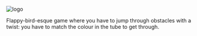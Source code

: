 ![logo](https://user-images.githubusercontent.com/82174996/216661676-ce5c1e5f-1569-4dd9-8776-8b1eef20d220.png)

Flappy-bird-esque game where you have to jump through obstacles with a twist: you have to match the colour in the tube to get through.
